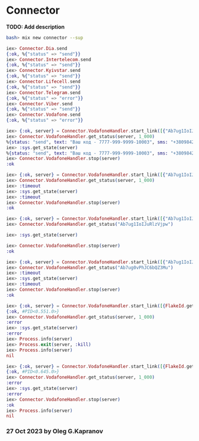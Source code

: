 # Connector

**TODO: Add description**

```bash
bash> mix new connector --sup
```

```elixir
iex> Connector.Dia.send
{:ok, %{"status" => "send"}}
iex> Connector.Intertelecom.send
{:ok, %{"status" => "send"}}
iex> Connector.Kyivstar.send
{:ok, %{"status" => "send"}}
iex> Connector.Lifecell.send
{:ok, %{"status" => "send"}}
iex> Connector.Telegram.send
{:ok, %{"status" => "error"}}
iex> Connector.Viber.send
{:ok, %{"status" => "send"}}
iex> Connector.Vodafone.send
{:ok, %{"status" => "error"}}
```

```elixir
iex> {:ok, server} = Connector.VodafoneHandler.start_link([{"Ab7ug1IoIJuRlzVjpw"}])
iex> Connector.VodafoneHandler.get_status(server, 1_000)
%{status: "send", text: "Ваш код - 7777-999-9999-10003", sms: "+380984263462"}
iex> :sys.get_state(server)
%{status: "send", text: "Ваш код - 7777-999-9999-10003", sms: "+380984263462"}
iex> Connector.VodafoneHandler.stop(server)
:ok

iex> {:ok, server} = Connector.VodafoneHandler.start_link([{"Ab7ug1IoIJuRlzVjpw"}])
iex> Connector.VodafoneHandler.get_status(server, 1_000)
iex> :timeout
iex> :sys.get_state(server)
iex> :timeout
iex> Connector.VodafoneHandler.stop(server)
:ok

iex> {:ok, server} = Connector.VodafoneHandler.start_link([{"Ab7ug1IoIJuRlzVjpw"}])
iex> Connector.VodafoneHandler.get_status("Ab7ug1IoIJuRlzVjpw")

iex> :sys.get_state(server)

iex> Connector.VodafoneHandler.stop(server)
:ok

iex> {:ok, server} = Connector.VodafoneHandler.start_link([{"Ab7ug1IoIJuRlzVjpw"}])
iex> Connector.VodafoneHandler.get_status("Ab7ug0vPhJC6bQZ3Mu")
iex> :timeout
iex> :sys.get_state(server)
iex> :timeout
iex> Connector.VodafoneHandler.stop(server)
:ok

iex> {:ok, server} = Connector.VodafoneHandler.start_link([{FlakeId.get}])
{:ok, #PID<0.551.0>}
iex> Connector.VodafoneHandler.get_status(server, 1_000)
:error
iex> :sys.get_state(server)
:error
iex> Process.info(server)
iex> Process.exit(server, :kill)
iex> Process.info(server)
nil

iex> {:ok, server} = Connector.VodafoneHandler.start_link([{FlakeId.get}])
{:ok, #PID<0.645.0>}
iex> Connector.VodafoneHandler.get_status(server, 1_000)
:error
iex> :sys.get_state(server)
:error
iex> Connector.VodafoneHandler.stop(server)
:ok
iex> Process.info(server)
nil
```

### 27 Oct 2023 by Oleg G.Kapranov

[1]:  http://httpbin.org
[2]:  https://blog.lelonek.me/how-to-mock-httpoison-in-elixir-7947917a9266
[3]:  https://elixirforum.com/t/guides-to-making-a-library-to-wrap-an-api/20795/2
[4]:  https://github.com/brianmay/ex_tesla/blob/master/lib/ex_tesla/api.ex
[5]:  https://github.com/cambiatus/eosrpc-elixir-wrapper/blob/master/test/eosrpc/middleware/error_test.exs
[6]:  https://github.com/chulkilee/ex_force/blob/main/lib/ex_force/client/tesla/tesla.ex
[7]:  https://github.com/saneery/viberex
[8]:  https://hexdocs.pm/ex_mono_wrapper/api-reference.html
[9]:  https://hexdocs.pm/tesla/1.8.0/readme.html
[10]: https://medium.com/@anatolyniky/how-to-create-viber-bot-with-elixir-2ff079f989e6
[11]: https://medium.com/@russbredihin/building-an-api-wrapper-with-elixir-and-tesla-468889ce820
[12]: https://mrdotb.com/posts/probuild-ex-part-one
[13]: https://stackoverflow.com/questions/53524611/how-to-make-post-request-using-tesla-in-elixir
[14]: https://elixirforum.com/t/please-help-me-to-convert-curl-request-to-tesla-post-request/37509
[15]: https://copyprogramming.com/howto/how-to-make-post-request-using-tesla-in-elixir
[16]: https://gitlab.com/adamwight/mediawiki_client_ex/-/blob/main/lib/action.ex
